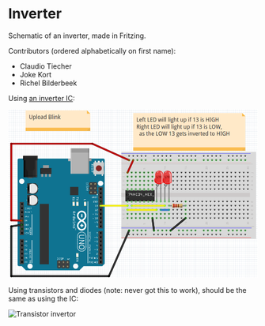 # Inverter

Schematic of an inverter, made in Fritzing.

Contributors (ordered alphabetically on first name):
 * Claudio Tiecher
 * Joke Kort
 * Richel Bilderbeek

Using [an inverter IC](http://www.okaphone.com/artikel.asp?id=433654):

![Transistor invertor](IC/InverterIcBreadboard.png)

Using transistors and diodes (note: never got this to work), should be the same as using the IC:

![Transistor invertor](Transistors/InverterTransisorsBreadboard.png)
